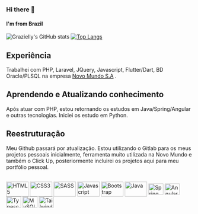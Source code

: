 ### Hi there 👋 
#### I'm from Brazil

![Grazielly's GitHub stats](https://github-readme-stats-sigma-five.vercel.app/api?username=grazielly-ac&show_icons=true&theme=algolia)
[![Top Langs](https://github-readme-stats-sigma-five.vercel.app/api/top-langs/?username=grazielly-ac&layout=compact)](https://github.com/anuraghazra/github-readme-stats)

## Experiência
Trabalhei com PHP, Laravel, JQuery, Javascript, Flutter/Dart, BD Oracle/PLSQL na empresa [Novo Mundo S.A](https://www.novomundo.com.br/) . 

## Aprendendo e Atualizando conhecimento
Após atuar com PHP, estou retornando os estudos em Java/Spring/Angular e outras tecnologias. 
Iniciei os estudo em Python. 

## Reestruturação
Meu Github passará por atualização. Estou utilizando o Gitlab para os meus projetos pessoais inicialmente, ferramenta muito utilizada na Novo Mundo e também o Click Up, posteriormente incluirei os projetos aqui para meu portfólio pessoal.

<div style="display: inline_block"><br>

<img align="center" alt="HTML5" height="40" width="60" src="https://cdn.jsdelivr.net/gh/devicons/devicon/icons/html5/html5-original-wordmark.svg" />
<img align="center" alt="CSS3" height="40" width="60" src="https://cdn.jsdelivr.net/gh/devicons/devicon/icons/css3/css3-original-wordmark.svg" />
<img align="center" alt="SASS" height="40" width="60" src="https://cdn.jsdelivr.net/gh/devicons/devicon/icons/sass/sass-original.svg" />
<img align="center" alt="Javascript" height="40" width="60" src="https://cdn.jsdelivr.net/gh/devicons/devicon/icons/javascript/javascript-original.svg" />
<img  align="center" alt="Bootstrap" height="40" width="60" src="https://cdn.jsdelivr.net/gh/devicons/devicon/icons/bootstrap/bootstrap-original.svg" />          
<img align="center" alt="Java" height="40" width="60" src="https://cdn.jsdelivr.net/gh/devicons/devicon/icons/java/java-original.svg" />
<img align="center" alt="Spring" height="30" width="40" src="https://cdn.jsdelivr.net/gh/devicons/devicon/icons/spring/spring-original.svg" />
<img  align="center" alt="Angular" height="30" width="40" src="https://cdn.jsdelivr.net/gh/devicons/devicon@latest/icons/angular/angular-original.svg" />          
<img  align="center" alt="Typescript" height="30" width="40" src="https://cdn.jsdelivr.net/gh/devicons/devicon@latest/icons/typescript/typescript-original.svg" />
<img align="center" alt="MySQL" height="30" width="40" src="https://cdn.jsdelivr.net/gh/devicons/devicon/icons/mysql/mysql-original.svg" />     
<img align="center" alt="Tailwind" height="30" width="40" src="https://cdn.jsdelivr.net/gh/devicons/devicon@latest/icons/tailwindcss/tailwindcss-original-wordmark.svg" />
          

<!-- 

<img align="center" alt="PHP" height="30" width="40" src="https://cdn.jsdelivr.net/gh/devicons/devicon/icons/php/php-original.svg" /> 
<img align="center" alt="Laravel" height="30" width="40" src="https://cdn.jsdelivr.net/gh/devicons/devicon/icons/laravel/laravel-plain-wordmark.svg" />
<img align="center" alt="Oracle" height="30" width="40" src="https://cdn.jsdelivr.net/gh/devicons/devicon/icons/oracle/oracle-original.svg" />          
<img align="center" alt="Flutter" height="30" width="40" src="https://cdn.jsdelivr.net/gh/devicons/devicon/icons/flutter/flutter-original.svg" />
<img align="center" alt="Typescript" height="30" width="40" src="https://cdn.jsdelivr.net/gh/devicons/devicon/icons/typescript/typescript-original.svg" /> 
     <img align="center" alt="Spring" height="30" width="40" src="https://cdn.jsdelivr.net/gh/devicons/devicon/icons/spring/spring-original.svg" />
     <img align="center" alt="MySQL" height="30" width="40" src="https://cdn.jsdelivr.net/gh/devicons/devicon/icons/mysql/mysql-original.svg" />
     <img  align="center" alt="Angular" height="30" width="40" src="https://cdn.jsdelivr.net/gh/devicons/devicon@latest/icons/angular/angular-original.svg" /     
<img align="center" alt="Webpack" height="40" width="60" src="https://cdn.jsdelivr.net/gh/devicons/devicon/icons/webpack/webpack-original.svg" />
-->            
</div>
